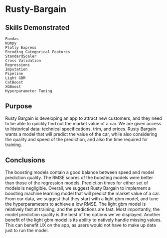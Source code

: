 # Rusty-Bargain

## Skills Demonstrated
    Pandas
    Numpy
    Plotly Express
    Encoding Categorical Features
    StandardScaler
    Cross Validation
    Regressions
    Imputation
    Pipeline
    Light GBM
    CatBoost
    XGBoost
    Hyperparameter Tuning

## Purpose
Rusty Bargain is developing an app to attract new customers, and they need to be able to quickly find out the market value of a car. We are given access to historical data: technical specifications, trim, and prices. Rusty Bargain wants a model that will predict the value of the car, while also considering the quality and speed of the prediction, and also the time required for training. 


## Conclusions
The boosting models contain a good balance between speed and model prediction quality. The RMSE scores of the boosting models were better than those of the regression models. Prediction times for either set of models is negligible. Overall, we suggest Rusty Bargain to implement a boosting machine learning model that will predict the market value of a car. From our data, we suggest that they start with a light gbm model, and tune the hyperparameters to achieve a low RMSE. The light gbm model is relatively fast at training, and the predictions are fast. Most importantly, the model prediction quality is the best of the options we've displayed. Another benefit of the light gbm model is its ability to natively handle missing values. This can benefit UX on the app, as users would not have to make up data just to run the model. 